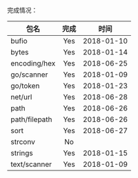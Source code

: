 完成情况：

| 包名           | 完成     |时间       |
|----------------|:--------:|:---------:|
| bufio          |  Yes     |2018-01-10 |
| bytes          |  Yes     |2018-01-14 |
| encoding/hex   |  Yes     |2018-06-25 |
| go/scanner     |  Yes     |2018-01-09 |
| go/token       |  Yes     |2018-01-23 |
| net/url        |  Yes     |2018-06-28 |
| path           |  Yes     |2018-06-26 |
| path/filepath  |  Yes     |2018-06-26 |
| sort           |  Yes     |2018-06-27 |
| strconv        |  No      |           |
| strings        |  Yes     |2018-01-15 |
| text/scanner   |  Yes     |2018-01-09 |